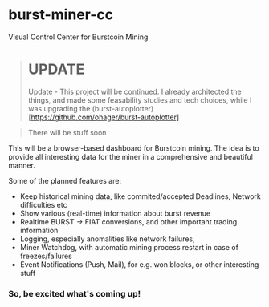 # burst-miner-cc
Visual Control Center for Burstcoin Mining

> # UPDATE
> Update - This project will be continued. I already architected the things, and made some feasability studies and tech choices, while I was upgrading the (burst-autoplotter)[https://github.com/ohager/burst-autoplotter]

> There will be stuff soon

This will be a browser-based dashboard for Burstcoin mining. 
The idea is to provide all interesting data for the miner in 
a comprehensive and beautiful manner.

Some of the planned features are:

- Keep historical mining data, like commited/accepted Deadlines, Network difficulties etc
- Show various (real-time) information about burst revenue
- Realtime BURST -> FIAT conversions, and other important trading information
- Logging, especially anomalities like network failures,
- Miner Watchdog, with automatic mining process restart in case of freezes/failures 
- Event Notifications (Push, Mail), for e.g. won blocks, or other interesting stuff

### So, be excited what's coming up!
